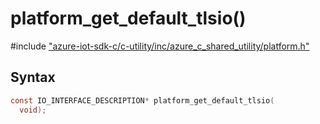 # platform_get_default_tlsio()

\#include ["azure-iot-sdk-c/c-utility/inc/azure_c_shared_utility/platform.h"](../iot-c-ref-platform-h.md)  

## Syntax

```C
const IO_INTERFACE_DESCRIPTION* platform_get_default_tlsio(
  void);

```

